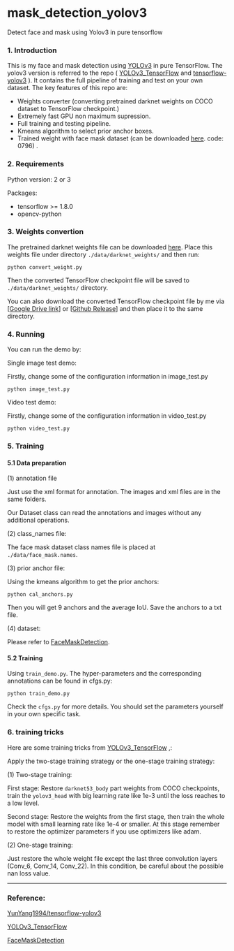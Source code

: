 # mask_detection_yolov3
Detect face and mask using Yolov3 in pure tensorflow

### 1. Introduction

This is my face and mask detection using [YOLOv3](https://pjreddie.com/media/files/papers/YOLOv3.pdf) in pure TensorFlow. The yolov3 version is referred to the repo ( [YOLOv3_TensorFlow](https://github.com/wizyoung/YOLOv3_TensorFlow)  and  [tensorflow-yolov3](https://github.com/YunYang1994/tensorflow-yolov3) ). It contains the full pipeline of training and test on your own dataset. The key features of this repo are:

- Weights converter (converting pretrained darknet weights on COCO dataset to TensorFlow checkpoint.)
- Extremely fast GPU non maximum supression.
- Full training and testing pipeline.
- Kmeans algorithm to select prior anchor boxes.
- Trained weight with face mask dataset (can be downloaded [here](https://pan.baidu.com/s/1rQ8Hivjc3KH9u7XiI3yAXA). code: 0796) .

### 2. Requirements

Python version: 2 or 3

Packages:

- tensorflow >= 1.8.0
- opencv-python

### 3. Weights convertion

The pretrained darknet weights file can be downloaded [here](https://pjreddie.com/media/files/yolov3.weights). Place this weights file under directory `./data/darknet_weights/` and then run:

```shell
python convert_weight.py
```

Then the converted TensorFlow checkpoint file will be saved to `./data/darknet_weights/` directory.

You can also download the converted TensorFlow checkpoint file by me via [[Google Drive link](https://drive.google.com/drive/folders/1mXbNgNxyXPi7JNsnBaxEv1-nWr7SVoQt?usp=sharing)] or [[Github Release](https://github.com/wizyoung/YOLOv3_TensorFlow/releases/)] and then place it to the same directory.

### 4. Running

You can run the demo by:

Single image test demo:

Firstly, change some of the configuration information in image_test.py 

```shell
python image_test.py
```

Video test demo:

Firstly, change some of the configuration information in video_test.py 

```shell
python video_test.py
```

### 5. Training

#### 5.1 Data preparation 

(1) annotation file

Just use the xml format for annotation. The images and xml files are in the same folders.

Our Dataset class can read the annotations and images without any  additional operations.

(2)  class_names file:

The face mask dataset class names file is placed at `./data/face_mask.names`.

(3) prior anchor file:

Using the kmeans algorithm to get the prior anchors:

```
python cal_anchors.py
```

Then you will get 9 anchors and the average IoU. Save the anchors to a txt file.

(4) dataset:

Please refer to  [FaceMaskDetection](https://github.com/AIZOOTech/FaceMaskDetection).

#### 5.2 Training

Using `train_demo.py`. The hyper-parameters and the corresponding annotations can be found in cfgs.py:

```shell
python train_demo.py
```

Check the `cfgs.py` for more details. You should set the parameters yourself in your own specific task.

### 6. training tricks

Here are some training tricks from [YOLOv3_TensorFlow](https://github.com/wizyoung/YOLOv3_TensorFlow) ,:

Apply the two-stage training strategy or the one-stage training strategy:

(1) Two-stage training:

First stage: Restore `darknet53_body` part weights from COCO checkpoints, train the `yolov3_head` with big learning rate like 1e-3 until the loss reaches to a low level.

Second stage: Restore the weights from the first stage, then train the whole model with small learning rate like 1e-4 or smaller. At this stage remember to restore the optimizer parameters if you use optimizers like adam.

(2) One-stage training:

Just restore the whole weight file except the last three convolution layers (Conv_6, Conv_14, Conv_22). In this condition, be careful about the possible nan loss value.

-------

### Reference:

[YunYang1994/tensorflow-yolov3](https://github.com/YunYang1994/tensorflow-yolov3)

[YOLOv3_TensorFlow](https://github.com/wizyoung/YOLOv3_TensorFlow) 

[FaceMaskDetection](https://github.com/AIZOOTech/FaceMaskDetection)



